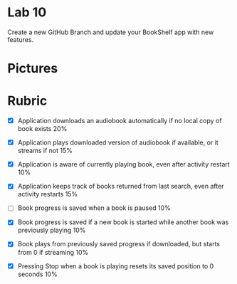 # Lab 10
Create a new GitHub Branch and update your BookShelf app with new features.

# Pictures


# Rubric

- [x] Application downloads an audiobook automatically if no local copy of book exists 20%

- [x] Application plays downloaded version of audiobook if available, or it streams if not 15%

- [x] Application is aware of currently playing book, even after activity restart 10%

- [x] Application keeps track of books returned from last search, even after activity restarts 15%

- [ ] Book progress is saved when a book is paused 10%

- [x] Book progress is saved if a new book is started while another book was previously playing 10%

- [x] Book plays from previously saved progress if downloaded, but starts from 0 if streaming 10%

- [x] Pressing Stop when a book is playing resets its saved position to 0 seconds 10%